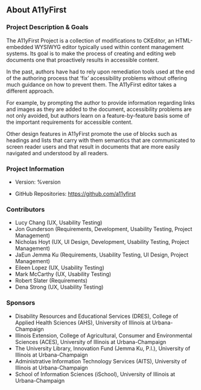 ## About A11yFirst

### Project Description & Goals

The A11yFirst Project is a collection of modifications to CKEditor, an
HTML-embedded WYSIWYG editor typically used within content management
systems. Its goal is to make the process of creating and editing web documents
one that proactively results in accessible content.

In the past, authors have had to rely upon remediation tools used at the end
of the authoring process that ‘fix’ accessibility problems without offering
much guidance on how to prevent them. The A11yFirst editor takes a different
approach.

For example, by prompting the author to provide information regarding links
and images as they are added to the document, accessibility problems are not
only avoided, but authors learn on a feature-by-feature basis some of the
important requirements for accessible content.

Other design features in A11yFirst promote the use of blocks such as headings
and lists that carry with them semantics that are communicated to screen
reader users and that result in documents that are more easily navigated and
understood by all readers.

### Project Information

* Version: %version

* GitHub Repositories: <a href="https://github.com/a11yfirst" target="_resource">https://github.com/a11yfirst</a>

### Contributors

* Lucy Chang     (UX, Usability Testing)
* Jon Gunderson  (Requirements, Development, Usability Testing, Project Management)
* Nicholas Hoyt  (UX, UI Design, Development, Usability Testing, Project Management)
* JaEun Jemma Ku (Requirements, Usability Testing, UI Design, Project Management)
* Eileen Lopez   (UX, Usability Testing)
* Mark McCarthy  (UX, Usability Testing)
* Robert Slater  (Requirements)
* Dena Strong    (UX, Usability Testing)

### Sponsors

* Disability Resources and Educational Services (DRES), College of Applied
  Health Sciences (AHS), University of Illinois at Urbana-Champaign
* Illinois Extension, College of Agricultural, Consumer and Environmental
  Sciences (ACES), University of Illinois at Urbana-Champaign
* The University Library, Innovation Fund (Jemma Ku, P.I.), University of
  Illinois at Urbana-Champaign
* Administrative Information Technology Services (AITS), University of
  Illinois at Urbana-Champaign
* School of Information Sciences (iSchool), University of Illinois at
  Urbana-Champaign
